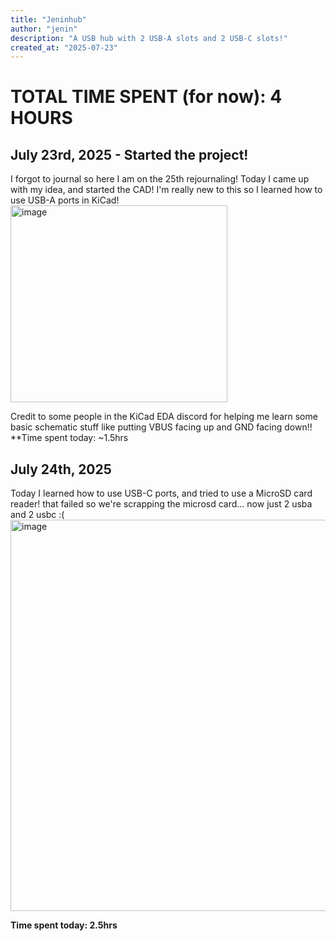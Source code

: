 ```yaml
---
title: "Jeninhub"
author: "jenin"
description: "A USB hub with 2 USB-A slots and 2 USB-C slots!"
created_at: "2025-07-23"
---
```

# TOTAL TIME SPENT (for now): 4 HOURS

## July 23rd, 2025 - Started the project!
I forgot to journal so here I am on the 25th rejournaling! Today I came up with my idea, and started the CAD! I'm really new to this so I learned how to use USB-A ports in KiCad!   
<img width="347" height="315" alt="image" src="https://github.com/user-attachments/assets/ba98a151-a28b-4d17-b0d5-b40dfaf31b53" />

Credit to some people in the KiCad EDA discord for helping me learn some basic schematic stuff like putting VBUS facing up and GND facing down!!  
**Time spent today: ~1.5hrs
## July 24th, 2025
Today I learned how to use USB-C ports, and tried to use a MicroSD card reader! that failed so we're scrapping the microsd card... now just 2 usba and 2 usbc :(  
<img width="828" height="626" alt="image" src="https://github.com/user-attachments/assets/7d278e97-18b5-4dbf-8957-193d8a813999" />

**Time spent today: 2.5hrs**
